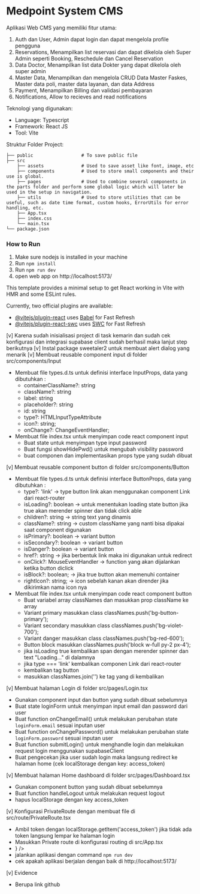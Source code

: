 # Medpoint System CMS

Aplikasi Web CMS yang memiliki fitur utama:
1. Auth dan User, Admin dapat login dan dapat mengelola profile pengguna
2. Reservations, Menampilkan list reservasi dan dapat dikelola oleh Super Admin seperti Booking, Reschedule dan Cancel Reservation
3. Data Doctor, Menampilkan list data Dokter yang dapat dikelola oleh super admin
4. Master Data, Menampilkan dan mengelola CRUD Data Master Faskes, Master data poli, master data layanan, dan data Address
5. Payment, Menampilkan Billing dan validasi pembayaran
6. Notifications, Allow to recieves and read notifications

Teknologi yang digunakan:
* Language: Typescript
* Framework: React JS
* Tool: Vite

Struktur Folder Project:
```
├── public                  # To save public file
├── src
    ├── assets              # Used to save asset like font, image, etc
    ├── components          # Used to store small components and their use is global.
    ├── pages               # Used to combine several components in the parts folder and perform some global logic which will later be used in the setup in navigation.
    ├── utils               # Used to store utilities that can be useful, such as date time format, custom hooks, ErrorUtils for error handling, etc.
    ├── App.tsx
    ├── index.css
    └── main.tsx
└── package.json
```

### How to Run
1. Make sure nodejs is installed in your machine
2. Run `npm install`
3. Run `npm run dev`
4. open web app on http://localhost:5173/

This template provides a minimal setup to get React working in Vite with HMR and some ESLint rules.

Currently, two official plugins are available:

- [@vitejs/plugin-react](https://github.com/vitejs/vite-plugin-react/blob/main/packages/plugin-react/README.md) uses [Babel](https://babeljs.io/) for Fast Refresh
- [@vitejs/plugin-react-swc](https://github.com/vitejs/vite-plugin-react-swc) uses [SWC](https://swc.rs/) for Fast Refresh

[v] Karena sudah inisialisasi project di task kemarin dan sudah cek konfigurasi dan integrasi supabase client sudah berhasil maka lanjut step berikutnya
[v] Instal package sweetaler2 untuk membuat alert dialog yang menarik
[v] Membuat reusable component input di folder src/components/Input

- Membuat file types.d.ts untuk definisi interface InputProps, data yang dibutuhkan :
    - containerClassName?: string
    - className?: string
    - label: string
    - placeholder?: string
    - id: string
    - type?: HTMLInputTypeAttribute
    - icon?: string;
    - onChange?: ChangeEventHandler<HTMLInputElement>;
- Membuat file index.tsx untuk menyimpan code react component input
    - Buat state untuk menyimpan type input password
    - Buat fungsi showHidePwd() untuk mengubah visibility password
    - buat componen dan implementasikan props type yang sudah dibuat

[v] Membuat reusable component button di folder src/components/Button

- Membuat file types.d.ts untuk definisi interface ButtonProps, data yang dibutuhkan :
    - type?: 'link' -> type button link akan menggunakan component Link dari react-router
    - isLoading?: boolean -> untuk menentukan loading state button jika true akan merender spinner dan tidak click able
    - children?: string -> string text yang dinamis
    - className?: string -> custom className yang nanti bisa dipakai saat component digunakan
    - isPrimary?: boolean -> variant button
    - isSecondary?: boolean -> variant button
    - isDanger?: boolean -> variant button
    - href?: string -> jika berbentuk link maka ini digunakan untuk redirect
    - onClick?: MouseEventHandler<HTMLButtonElement> -> function yang akan dijalankan ketika button diclick
    - isBlock?: boolean; -> jika true button akan memenuhi container
    - rightIcon?: string; -> icon sebelah kanan akan dirender jika dikirimkan nama icon nya
- Membuat file index.tsx untuk menyimpan code react component button
    - Buat variabel array classNames dan masukkan prop className ke array
    - Variant primary masukkan class classNames.push('bg-button-primary');
    - Variant secondary masukkan class classNames.push('bg-violet-700');
    - Variant danger masukkan class classNames.push('bg-red-600');
    - Button block masukkan classNames.push('block w-full py-2 px-4');
    - jika isLoading true kembalikan span dengan merender spinner dan text "Loading..." di dalamnya
    - jika type === 'link' kembalikan componen Link dari react-router
    - kembalikan tag button
    - masukkan classNames.join('') ke tag yang di kembalikan

[v] Membuat halaman Login di folder src/pages/Login.tsx

- Gunakan component input dan button yang sudah dibuat sebelumnya
- Buat state loginForm untuk menyimpan input email dan password dari user
- Buat function onChangeEmail() untuk melakukan perubahan state `loginForm.email` sesuai inputan user
- Buat function onChangePassword() untuk melakukan perubahan state `loginForm.password` sesuai inputan user
- Buat function submitLogin() untuk menghandle login dan melakukan request login menggunakan supabaseClient
- Buat pengecekan jika user sudah login maka langsung redirect ke halaman home (cek localStorage dengan key: access_token)

[v] Membuat halaman Home dashboard di folder src/pages/Dashboard.tsx

- Gunakan component button yang sudah dibuat sebelumnya
- Buat function handleLogout untuk melakukan request logout
- hapus localStorage dengan key access_token

[v] Konfigurasi PrivateRoute dengan membuat file di src/route/PrivateRoute.tsx

 - Ambil token dengan localStorage.getItem('access_token') jika tidak ada token langsung lempar ke halaman login
 - Masukkan Private route di konfigurasi routing di src/App.tsx
 - <Routes>
        <Route
          path="/"
          element={
            <PrivateRoute>
              <Home />
            </PrivateRoute>
          }
    />
- jalankan aplikasi dengan command `npm run dev`
- cek apakah aplikasi berjalan dengan baik di http://localhost:5173/

[v] Evidence

- Berupa link github


